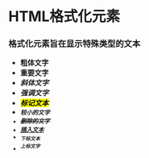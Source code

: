 <!--
 * @Description: 
 * @Author: 曹俊
 * @Date: 2022-06-21 16:11:46
 * @LastEditors: 曹俊
 * @LastEditTime: 2022-07-01 11:11:02
-->
# HTML格式化元素

### 格式化元素旨在显示特殊类型的文本

- <b> 粗体文字
- <strong> 重要文字
- <i> 斜体文字
- <em> 强调文字
- <mark> 标记文本
- <small> 较小的文字
- <del> 删除的文字
- <ins> 插入文本
- <sub> 下标文本
- <sup> 上标文字
